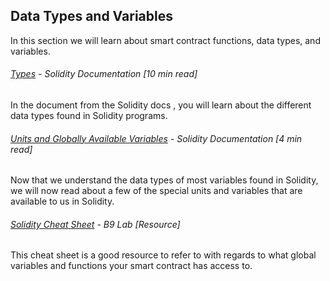 ## Data Types and Variables

In this section we will learn about smart contract functions, data types, and variables.

###### [Types](https://solidity.readthedocs.io/en/develop/types.html) - Solidity Documentation  \[10 min read\]

In the document from the Solidity docs , you will learn about the different data types found in Solidity programs.

###### [Units and Globally Available Variables](https://solidity.readthedocs.io/en/develop/units-and-global-variables.html) - Solidity Documentation \[4 min read\]

Now that we understand the data types of most variables found in Solidity, we will now read about a few of the special units and variables that are available to us in Solidity.

###### [Solidity Cheat Sheet](https://s3-eu-west-1.amazonaws.com/b9-academy-assets/public/solidity-cheatsheet.pdf) - B9 Lab \[Resource\]

This cheat sheet is a good resource to refer to with regards to what global variables and functions your smart contract has access to.

